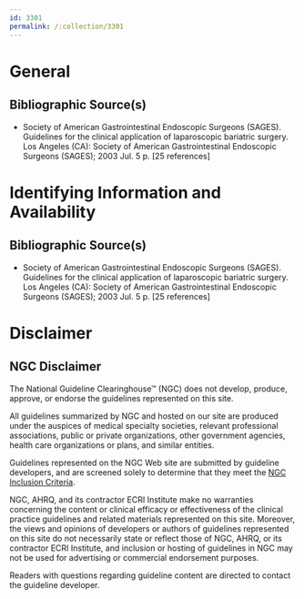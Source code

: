 ```yaml
---
id: 3301
permalink: /:collection/3301
---
```


# General

## Bibliographic Source(s)

- Society of American Gastrointestinal Endoscopic Surgeons (SAGES). Guidelines for the clinical application of laparoscopic bariatric surgery. Los Angeles (CA): Society of American Gastrointestinal Endoscopic Surgeons (SAGES); 2003 Jul. 5 p. [25 references]

# Identifying Information and Availability

## Bibliographic Source(s)

- Society of American Gastrointestinal Endoscopic Surgeons (SAGES). Guidelines for the clinical application of laparoscopic bariatric surgery. Los Angeles (CA): Society of American Gastrointestinal Endoscopic Surgeons (SAGES); 2003 Jul. 5 p. [25 references]

# Disclaimer

## NGC Disclaimer

The National Guideline Clearinghouse™ (NGC) does not develop, produce, approve, or endorse the guidelines represented on this site.

All guidelines summarized by NGC and hosted on our site are produced under the auspices of medical specialty societies, relevant professional associations, public or private organizations, other government agencies, health care organizations or plans, and similar entities.

Guidelines represented on the NGC Web site are submitted by guideline developers, and are screened solely to determine that they meet the [NGC Inclusion Criteria](/help-and-about/summaries/inclusion-criteria).

NGC, AHRQ, and its contractor ECRI Institute make no warranties concerning the content or clinical efficacy or effectiveness of the clinical practice guidelines and related materials represented on this site. Moreover, the views and opinions of developers or authors of guidelines represented on this site do not necessarily state or reflect those of NGC, AHRQ, or its contractor ECRI Institute, and inclusion or hosting of guidelines in NGC may not be used for advertising or commercial endorsement purposes.

Readers with questions regarding guideline content are directed to contact the guideline developer.

